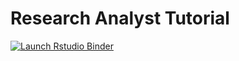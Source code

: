 
<!-- README.md is generated from README.Rmd. Please edit that file -->

# Research Analyst Tutorial

<!-- badges: start -->

[![Launch Rstudio
Binder](http://mybinder.org/badge_logo.svg)](https://mybinder.org/v2/gh/danielbride/Research-Analyst-Tutorial/master?urlpath=shiny/r-code/)
<!-- badges: end -->
